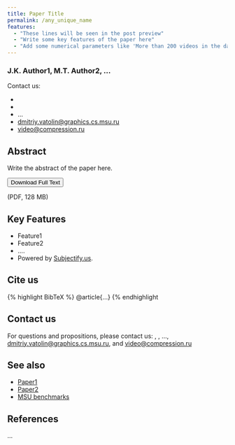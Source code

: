 ```yaml
---
title: Paper Title
permalink: /any_unique_name
features:
  - "These lines will be seen in the post preview"
  - "Write some key features of the paper here"
  - "Add some numerical parameters like 'More than 200 videos in the dataset'"
---
```


### J.K. Author1, M.T. Author2, ...

Contact us: 
* <first-author-email>
* <second-author-email>
* ...
* <dmitriy.vatolin@graphics.cs.msu.ru>
* <video@compression.ru>

## Abstract
Write the abstract of the paper here.

<!-- Add Download Full Text button-->
<link rel="stylesheet" href="https://cdnjs.cloudflare.com/ajax/libs/font-awesome/4.7.0/css/font-awesome.min.css">
<div>
<button class="download-button" role="button" onclick="location.href = 'https://arxiv.org/pdf/...'"> <!-- Insert link here-->
    <i class="fa fa-download"></i>
    Download Full Text
</button>
<p class="download-button-caption">(PDF, 128 MB)</p>  <!-- Insert correct filesize here-->
</div>

## Key Features
* Feature1
* Feature2
* ....
* Powered by [Subjectify.us](https://www.subjectify.us/). <!-- Don't forget to add links to our other projects -->

<!-- 
Main part of the page
 -->

## Cite us
{% highlight BibTeX %}
@article{...}
{% endhighlight 

## Contact us

For questions and propositions, please contact us: <first-author-email>, <second-author-email>, ..., <dmitriy.vatolin@graphics.cs.msu.ru>, and <video@compression.ru>

## See also 
* [Paper1](link)
* [Paper2](link) 
* [MSU benchmarks](https://videoprocessing.ai/benchmarks/)

## References <!-- Other papers that were mentioned in the main part of the page -->
...
